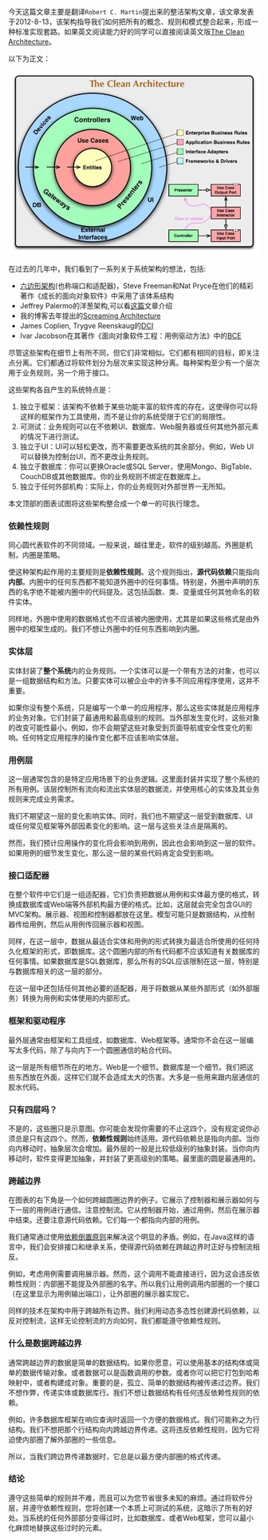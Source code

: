 今天这篇文章主要是翻译`Robert C. Martin`提出来的整洁架构文章，该文章发表于2012-8-13，该架构指导我们如何把所有的概念、规则和模式整合起来，形成一种标准实现套路。如果英文阅读能力好的同学可以直接阅读英文版[The Clean Architecture](https://blog.cleancoder.com/uncle-bob/2012/08/13/the-clean-architecture.html)。

以下为正文：

![clear-architecture](../public/clear-architecture.png)

在过去的几年中，我们看到了一系列关于系统架构的想法，包括:
- [六边形架构](http://alistair.cockburn.us/Hexagonal+architecture)(也称端口和适配器)，Steve Freeman和Nat Pryce在他们的精彩著作《成长的面向对象软件》中采用了该体系结构
- Jeffrey Palermo的洋葱架构,可以看[这篇](./%E6%9E%B6%E6%9E%84%E6%BC%94%E5%8F%98%E5%8F%B2.md#洋葱架构-2008)文章介绍
- 我的博客去年提出的[Screaming Architecture](http://blog.cleancoders.com/2011-09-30-Screaming-Architecture)
- James Coplien, Trygve Reenskaug的[DCI](http://www.amazon.com/Lean-Architecture-Agile-Software-Development/dp/0470684208/)
- Ivar Jacobson在其著作《面向对象软件工程：用例驱动方法》中的[BCE](http://www.amazon.com/Object-Oriented-Software-Engineering-Approach/dp/0201544350)

尽管这些架构在细节上有所不同，但它们非常相似。它们都有相同的目标，即关注点分离。它们都通过将软件划分为层次来实现这种分离。每种架构至少有一个层次用于业务规则，另一个用于接口。

这些架构各自产生的系统特点是：
1. 独立于框架：该架构不依赖于某些功能丰富的软件库的存在。这使得你可以将这样的框架作为工具使用，而不是让你的系统受限于它们的局限性。
2. 可测试：业务规则可以在不依赖UI、数据库、Web服务器或任何其他外部元素的情况下进行测试。
3. 独立于UI：UI可以轻松更改，而不需要更改系统的其余部分。例如，Web UI可以替换为控制台UI，而不更改业务规则。
4. 独立于数据库：你可以更换Oracle或SQL Server，使用Mongo、BigTable、CouchDB或其他数据库。你的业务规则不绑定在数据库上。
5. 独立于任何外部机构：实际上，你的业务规则对外部世界一无所知。

本文顶部的图表试图将这些架构整合成一个单一的可执行理念。

### 依赖性规则 
同心圆代表软件的不同领域。一般来说，越往里走，软件的级别越高。外圈是机制，内圈是策略。

使这种架构起作用的主要规则是**依赖性规则**。这个规则指出，**源代码依赖**只能指向**内部**。内圈中的任何东西都不能知道外圈中的任何事情。特别是，外圈中声明的东西的名字绝不能被内圈中的代码提及。这包括函数、类、变量或任何其他命名的软件实体。

同样地，外圈中使用的数据格式也不应该被内圈使用，尤其是如果这些格式是由外圈中的框架生成的。我们不想让外圈中的任何东西影响到内圈。


### 实体层
实体封装了**整个系统**内的业务规则。一个实体可以是一个带有方法的对象，也可以是一组数据结构和方法。只要实体可以被企业中的许多不同应用程序使用，这并不重要。

如果你没有整个系统，只是编写一个单一的应用程序，那么这些实体就是应用程序的业务对象。它们封装了最通用和最高级别的规则。当外部发生变化时，这些对象的改变可能性最小。例如，你不会期望这些对象受到页面导航或安全性变化的影响。任何特定应用程序的操作变化都不应该影响实体层。
### 用例层
这一层通常包含的是特定应用场景下的业务逻辑。这里面封装并实现了整个系统的所有用例。该层控制所有流向和流出实体层的数据流，并使用核心的实体及其业务规则来完成业务需求。

我们不期望这一层的变化影响实体。同时，我们也不期望这一层受到数据库、UI或任何常见框架等外部因素变化的影响。这一层与这些关注点是隔离的。

然而，我们预计应用操作的变化将会影响到用例，因此也会影响到这一层的软件。如果用例的细节发生变化，那么这一层的某些代码肯定会受到影响。

### 接口适配器
在整个软件中它们是一组适配器，它们负责把数据从用例和实体最方便的格式，转换成数据库或Web端等外部机构最方便的格式。比如，这层就会完全包含GUI的MVC架构。展示器、视图和控制器都放在这里。模型可能只是数据结构，从控制器传给用例，然后从用例传回展示器和视图。

同样，在这一层中，数据从最适合实体和用例的形式转换为最适合所使用的任何持久化框架的形式，即数据库。这个圆圈内部的所有代码都不应该知道有关数据库的任何事情。如果数据库是SQL数据库，那么所有的SQL应该限制在这一层，特别是与数据库相关的这一层的部分。

在这一层中还包括任何其他必要的适配器，用于将数据从某些外部形式（如外部服务）转换为用例和实体使用的内部形式。

### 框架和驱动程序
 最外层通常由框架和工具组成，如数据库、Web框架等。通常你不会在这一层编写太多代码，除了与向内下一个圆圈通信的粘合代码。

这一层是所有细节所在的地方。Web是一个细节。数据库是一个细节。我们把这些东西放在外面，这样它们就不会造成太大的伤害。大多是一些用来跟内层通信的胶水代码。

### 只有四层吗？
不是的，这些圈只是示意图。你可能会发现你需要的不止这四个。没有规定说你必须总是只有这四个。然而，**依赖性规则**始终适用。源代码依赖总是指向内部。当你向内移动时，抽象层次会增加。最外层的一般是比较低级别的抽象封装。当你向内移动时，软件变得更加抽象，并封装了更高级别的策略。最里面的圆是最通用的。

### 跨越边界
 在图表的右下角是一个如何跨越圆圈边界的例子。它展示了控制器和展示器如何与下一层的用例进行通信。注意控制流。它从控制器开始，通过用例，然后在展示器中结束。还要注意源代码依赖。它们每一个都指向内部的用例。

我们通常通过使用[依赖倒置原则](http://en.wikipedia.org/wiki/Dependency_inversion_principle)来解决这个明显的矛盾。例如，在Java这样的语言中，我们会安排接口和继承关系，使得源代码依赖在跨越边界时正好与控制流相反。

例如，考虑用例需要调用展示器。然而，这个调用不能直接进行，因为这会违反依赖性规则：内部圈不能提及外部圈的名字。所以我们让用例调用内部圈的一个接口（在这里显示为用例输出端口），让外部圈的展示器实现它。

同样的技术在架构中用于跨越所有边界。我们利用动态多态性创建源代码依赖，以反对控制流，这样无论控制流的方向如何，我们都能遵守依赖性规则。

### 什么是数据跨越边界 
通常跨越边界的数据是简单的数据结构。如果你愿意，可以使用基本的结构体或简单的数据传输对象。或者数据可以是函数调用的参数。或者你可以把它打包到哈希映射中，或者构建成对象。重要的是，孤立、简单的数据结构被传递过边界。我们不想作弊，传递实体或数据库行。我们不想让数据结构有任何违反依赖性规则的依赖。

例如，许多数据库框架在响应查询时返回一个方便的数据格式。我们可能称之为行结构。我们不想把那个行结构向内跨越边界传递。这将违反依赖性规则，因为它将迫使内部圈了解外部圈的一些信息。

所以，当我们跨边界传递数据时，它总是以最方便内部圈的格式传递。

### 结论 
遵守这些简单的规则并不难，而且可以为您节省很多未知的麻烦。通过将软件分层，并遵守依赖性规则，您将创建一个本质上可测试的系统，这暗示了所有的好处。当系统的任何外部部分变得过时，比如数据库，或者Web框架，您可以最小化麻烦地替换这些过时的元素。











